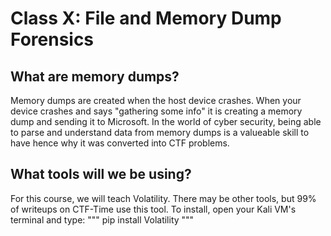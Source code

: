 # Class X: File and Memory Dump Forensics

## What are memory dumps?
Memory dumps are created when the host device crashes. When your device crashes and says "gathering some info" it is creating a memory dump and sending it to Microsoft. In the world of cyber security, being able to parse and understand data from memory dumps is a valueable skill to have hence why it was converted into CTF problems.

## What tools will we be using?
For this course, we will teach Volatility. There may be other tools, but 99% of writeups on CTF-Time use this tool.
To install, open your Kali VM's terminal and type:
"""
pip install Volatility
"""
